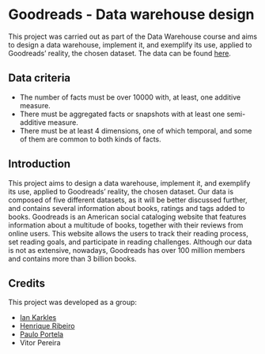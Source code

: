# Goodreads - Data warehouse design

This project was carried out as part of the Data Warehouse course and aims to design a data warehouse, implement it, and exemplify its use, applied to Goodreads’ reality, the chosen dataset. The data can be found [here](https://github.com/zygmuntz/goodbooks-10k).

## Data criteria
- The number of facts must be over 10000 with, at least, one additive measure.
- There must be aggregated facts or snapshots with at least one semi-additive measure.
- There must be at least 4 dimensions, one of which temporal, and some of them are common to both kinds of facts.

## Introduction
This project aims to design a data warehouse, implement it, and exemplify its use, applied to Goodreads’ reality, the chosen dataset. Our data is composed of five different datasets, as it will be better discussed further, and contains several information about books, ratings and tags added to books. Goodreads is an American social cataloging website that features information about a multitude of books, together with their reviews from online users. This website allows the users to track their reading process, set reading goals, and participate in reading challenges. Although our data is not as extensive, nowadays, Goodreads has over 100 million members and contains more than 3 billion books.

## Credits
This project was developed as a group:

- [Ian Karkles](https://github.com/iankarkles)
- [Henrique Ribeiro](https://github.com/henriquebr31)
- [Paulo Portela](https://github.com/PPortela00)
- Vitor Pereira
